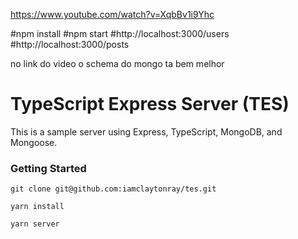 
https://www.youtube.com/watch?v=XqbBv1i9Yhc

#npm install
#npm start
#http://localhost:3000/users
#http://localhost:3000/posts

no link do video o schema do  mongo ta bem melhor


# TypeScript Express Server (TES)

This is a sample server using Express, TypeScript, MongoDB, and Mongoose.

### Getting Started

```
git clone git@github.com:iamclaytonray/tes.git
```

```
yarn install
```

```
yarn server
```
